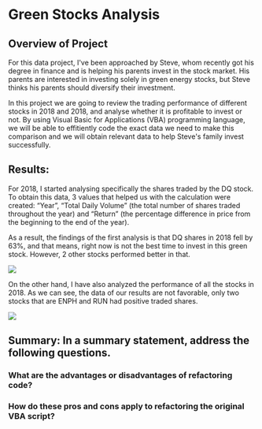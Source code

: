 # Green Stocks Analysis
## Overview of Project
For this data project, I've been approached by Steve, whom recently got his degree in finance and is helping his parents invest in the stock market. His parents are interested in investing solely in green energy stocks, but Steve thinks his parents should diversify their investment.

In this project we are going to review the trading performance of different stocks in 2018 and 2018, and analyse whether it is profitable to invest or not. By using Visual Basic for Applications (VBA) programming language, we will be able to effitiently code the exact data we need to make this comparison and we will obtain relevant data to help Steve's family invest successfully.


## Results: 

For 2018, I started analysing specifically the shares traded by the DQ stock. To obtain this data, 3 values that helped us with the calculation were created: “Year”, “Total Daily Volume” (the total number of shares traded throughout the year) and “Return” (the percentage difference in price from the beginning to the end of the year).

As a result, the findings of the first analysis is that DQ shares in 2018 fell by 63%, and that means, right now is not the best time to invest in this green stock. However, 2 other stocks performed better in that.

![](DQ_Stocks.png)

On the other hand, I have also analyzed the performance of all the stocks in 2018. As we can see, the data of our results are not favorable, only two stocks that are ENPH and RUN had positive traded shares.

![](All_stocks_performance.png)



## Summary: In a summary statement, address the following questions.
### What are the advantages or disadvantages of refactoring code?

### How do these pros and cons apply to refactoring the original VBA script?
